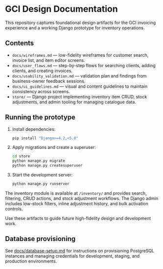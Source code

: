 # GCI Design Documentation

This repository captures foundational design artifacts for the GCI invoicing experience and a working Django prototype for inventory operations.

## Contents
- `docs/wireframes.md` — low-fidelity wireframes for customer search, invoice list, and item editor screens.
- `docs/user_flows.md` — step-by-step flows for searching clients, adding clients, and creating invoices.
- `docs/usability_validation.md` — validation plan and findings from business-owner feedback sessions.
- `docs/ui_guidelines.md` — visual and content guidelines to maintain consistency across screens.
- `store/` — Django project implementing inventory item CRUD, stock adjustments, and admin tooling for managing catalogue data.

## Running the prototype

1. Install dependencies:

   ```bash
   pip install "Django>=4.2,<5.0"
   ```

2. Apply migrations and create a superuser:

   ```bash
   cd store
   python manage.py migrate
   python manage.py createsuperuser
   ```

3. Start the development server:

   ```bash
   python manage.py runserver
   ```

The inventory module is available at `/inventory/` and provides search, filtering, CRUD actions, and stock adjustment workflows. The Django admin includes low-stock filters, inline adjustment history, and bulk activation controls.

Use these artifacts to guide future high-fidelity design and development work.

## Database provisioning

See [docs/database-setup.md](docs/database-setup.md) for instructions on provisioning PostgreSQL instances and managing credentials for development, staging, and production environments.
